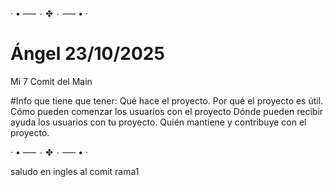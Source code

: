 · • —– ٠ ✤ ٠ —– • ·
# Ángel 23/10/2025
Mi 7 Comit del Main

#Info que tiene que tener:
Qué hace el proyecto.
Por qué el proyecto es útil.
Cómo pueden comenzar los usuarios con el proyecto
Dónde pueden recibir ayuda los usuarios con tu proyecto.
Quién mantiene y contribuye con el proyecto.

· • —– ٠ ✤ ٠ —– • ·

saludo en ingles al comit rama1